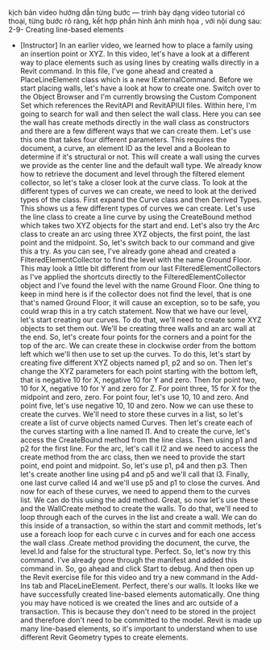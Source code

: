 kịch bản video hướng dẫn từng bước — trình bày dạng video tutorial có thoại, từng bước rõ ràng, kết hợp phần hình ảnh minh họa , với nội dung sau: 
2-9-
Creating line-based elements
- [Instructor] In an earlier video, we learned how to place a family using an insertion point or XYZ. In this video, let's have a look at a different way to place elements such as using lines by creating walls directly in a Revit command. In this file, I've gone ahead and created a PlaceLineElement class which is a new IExternalCommand. Before we start placing walls, let's have a look at how to create one. Switch over to the Object Browser and I'm currently browsing the Custom Component Set which references the RevitAPI and RevitAPIUI files. Within here, I'm going to search for wall and then select the wall class. Here you can see the wall has create methods directly in the wall class as constructors and there are a few different ways that we can create them. Let's use this one that takes four different parameters. This requires the document, a curve, an element ID as the level and a Boolean to determine if it's structural or not. This will create a wall using the curves we provide as the center line and the default wall type. We already know how to retrieve the document and level through the filtered element collector, so let's take a closer look at the curve class. To look at the different types of curves we can create, we need to look at the derived types of the class. First expand the Curve class and then Derived Types. This shows us a few different types of curves we can create. Let's use the line class to create a line curve by using the CreateBound method which takes two XYZ objects for the start and end. Let's also try the Arc class to create an arc using three XYZ objects, the first point, the last point and the midpoint. So, let's switch back to our command and give this a try. As you can see, I've already gone ahead and created a FilteredElementCollector to find the level with the name Ground Floor. This may look a little bit different from our last FilteredElementCollectors as I've applied the shortcuts directly to the FilteredElementCollector object and I've found the level with the name Ground Floor. One thing to keep in mind here is if the collector does not find the level, that is one that's named Ground Floor, it will cause an exception, so to be safe, you could wrap this in a try catch statement. Now that we have our level, let's start creating our curves. To do that, we'll need to create some XYZ objects to set them out. We'll be creating three walls and an arc wall at the end. So, let's create four points for the corners and a point for the top of the arc. We can create these in clockwise order from the bottom left which we'll then use to set up the curves. To do this, let's start by creating five different XYZ objects named p1, p2 and so on. Then let's change the XYZ parameters for each point starting with the bottom left, that is negative 10 for X, negative 10 for Y and zero. Then for point two, 10 for X, negative 10 for Y and zero for Z. For point three, 15 for X for the midpoint and zero, zero. For point four, let's use 10, 10 and zero. And point five, let's use negative 10, 10 and zero. Now we can use these to create the curves. We'll need to store these curves in a list, so let's create a list of curve objects named Curves. Then let's create each of the curves starting with a line named l1. And to create the curve, let's access the CreateBound method from the line class. Then using p1 and p2 for the first line. For the arc, let's call it l2 and we need to access the create method from the arc class, then we need to provide the start point, end point and midpoint. So, let's use p1, p4 and then p3. Then let's create another line using p4 and p5 and we'll call that l3. Finally, one last curve called l4 and we'll use p5 and p1 to close the curves. And now for each of these curves, we need to append them to the curves list. We can do this using the add method. Great, so now let's use these and the WallCreate method to create the walls. To do that, we'll need to loop through each of the curves in the list and create a wall. We can do this inside of a transaction, so within the start and commit methods, let's use a foreach loop for each curve c in curves and for each one access the wall class .Create method providing the document, the curve, the level.Id and false for the structural type. Perfect. So, let's now try this command. I've already gone through the manifest and added this command in. So, go ahead and click Start to debug. And then open up the Revit exercise file for this video and try a new command in the Add-Ins tab and PlaceLineElement. Perfect, there's our walls. It looks like we have successfully created line-based elements automatically. One thing you may have noticed is we created the lines and arc outside of a transaction. This is because they don't need to be stored in the project and therefore don't need to be committed to the model. Revit is made up many line-based elements, so it's important to understand when to use different Revit Geometry types to create elements.